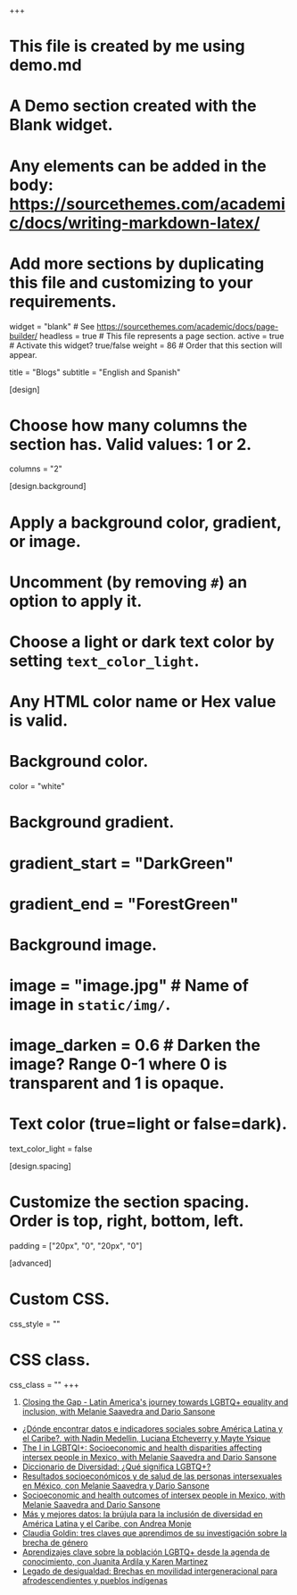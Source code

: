 +++
# This file is created by me using demo.md
# A Demo section created with the Blank widget.
# Any elements can be added in the body: https://sourcethemes.com/academic/docs/writing-markdown-latex/
# Add more sections by duplicating this file and customizing to your requirements.

widget = "blank"  # See https://sourcethemes.com/academic/docs/page-builder/
headless = true  # This file represents a page section.
active = true  # Activate this widget? true/false
weight = 86  # Order that this section will appear.

title = "Blogs"
subtitle = "English and Spanish"

[design]
  # Choose how many columns the section has. Valid values: 1 or 2.
  columns = "2"

[design.background]
  # Apply a background color, gradient, or image.
  #   Uncomment (by removing `#`) an option to apply it.
  #   Choose a light or dark text color by setting `text_color_light`.
  #   Any HTML color name or Hex value is valid.

  # Background color.
 color = "white"
  
  # Background gradient.
#  gradient_start = "DarkGreen"
#  gradient_end = "ForestGreen"
  
  # Background image.
  # image = "image.jpg"  # Name of image in `static/img/`.
  # image_darken = 0.6  # Darken the image? Range 0-1 where 0 is transparent and 1 is opaque.

  # Text color (true=light or false=dark).
  text_color_light = false

[design.spacing]
  # Customize the section spacing. Order is top, right, bottom, left.
  padding = ["20px", "0", "20px", "0"]

[advanced]
 # Custom CSS. 
 css_style = ""
 
 # CSS class.
 css_class = ""
+++

1. [Closing the Gap - Latin America's journey towards LGBTQ+ equality and inclusion, with Melanie Saavedra and Dario Sansone](https://www.erciomunoz.org/files/RES-Newsletter-207-Digital-Edition.pdf)
+ [¿Dónde encontrar datos e indicadores sociales sobre América Latina y el Caribe?, with Nadin Medellin, Luciana Etcheverry y Mayte Ysique](https://blogs.iadb.org/igualdad/es/datos-indicadores-sociales-america-latina-caribe/)
+ [The I in LGBTQI+: Socioeconomic and health disparities affecting intersex people in Mexico, with Melanie Saavedra and Dario Sansone](https://cepr.org/voxeu/columns/i-lgbtqi-socioeconomic-and-health-disparities-affecting-intersex-people-mexico)
+ [Diccionario de Diversidad: ¿Qué significa LGBTQ+?](https://blogs.iadb.org/igualdad/es/diccionario-de-diversidad-que-significa-lgbtq/)
+ [Resultados socioeconómicos y de salud de las personas intersexuales en México, con Melanie Saavedra y Dario Sansone](https://mexicocomovamos.mx/animal-politico/2024/06/resultados-socioeconomicos-y-de-salud-de-las-personas-intersexuales-en-mexico/)
+ [Socioeconomic and health outcomes of intersex people in Mexico, with Melanie Saavedra and Dario Sansone](https://www.theigc.org/blogs/socioeconomic-and-health-outcomes-intersex-people-mexico)
+ [Más y mejores datos: la brújula para la inclusión de diversidad en América Latina y el Caribe, con Andrea Monje](https://blogs.iadb.org/igualdad/es/mas-y-mejores-datos-inclusion-de-diversidad-america-latina-y-el-caribe/)
+ [Claudia Goldin: tres claves que aprendimos de su investigación sobre la brecha de género](https://blogs.iadb.org/igualdad/es/claudia-goldin-tres-claves-que-aprendimos-de-su-investigacion-brecha-de-genero/)
+ [Aprendizajes clave sobre la población LGBTQ+ desde la agenda de conocimiento, con Juanita Ardila y Karen Martinez](https://blogs.iadb.org/igualdad/es/poblacion-lgbtq-agenda-de-conocimiento/)
+ [Legado de desigualdad: Brechas en movilidad intergeneracional para afrodescendientes y pueblos indígenas](https://blogs.iadb.org/igualdad/es/legado-de-desigualdad/)



